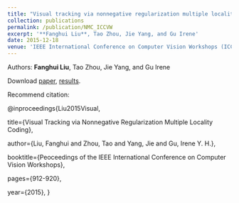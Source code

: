 ```yaml
---
title: "Visual tracking via nonnegative regularization multiple locality coding"
collection: publications
permalink: /publication/NMC_ICCVW
excerpt: '**Fanghui Liu**, Tao Zhou, Jie Yang, and Gu Irene'
date: 2015-12-18
venue: 'IEEE International Conference on Computer Vision Workshops (ICCVW)'
---
```

Authors: **Fanghui Liu**, Tao Zhou, Jie Yang, and Gu Irene

Download [paper](http://sgre.github.io/files/NMC_ICCVW.pdf),
[results](http://sgre.github.io/files/ICCVW_OTB50.zip).

Recommend citation:

@inproceedings{Liu2015Visual,

  title={Visual Tracking via Nonnegative Regularization Multiple Locality Coding},
  
  author={Liu, Fanghui and Zhou, Tao and Yang, Jie and Gu, Irene Y. H.},
  
  booktitle={Peoceedings of the IEEE International Conference on Computer Vision Workshops},
  
  pages={912-920},
  
  year={2015},
}

